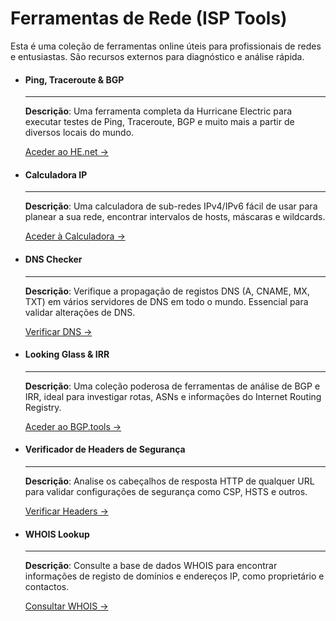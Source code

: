 # Ferramentas de Rede (ISP Tools)

Esta é uma coleção de ferramentas online úteis para profissionais de redes e entusiastas. São recursos externos para diagnóstico e análise rápida.

<div class="grid-3 cards" markdown>

-   #### Ping, Traceroute & BGP
    ---
    **Descrição**: Uma ferramenta completa da Hurricane Electric para executar testes de Ping, Traceroute, BGP e muito mais a partir de diversos locais do mundo.
    
    [Aceder ao HE.net →](https://bgp.he.net/)

-   #### Calculadora IP
    ---
    **Descrição**: Uma calculadora de sub-redes IPv4/IPv6 fácil de usar para planear a sua rede, encontrar intervalos de hosts, máscaras e wildcards.
    
    [Aceder à Calculadora →](https://www.calculator.net/ip-subnet-calculator.html)

-   #### DNS Checker
    ---
    **Descrição**: Verifique a propagação de registos DNS (A, CNAME, MX, TXT) em vários servidores de DNS em todo o mundo. Essencial para validar alterações de DNS.
    
    [Verificar DNS →](https://dnschecker.org/)

-   #### Looking Glass & IRR
    ---
    **Descrição**: Uma coleção poderosa de ferramentas de análise de BGP e IRR, ideal para investigar rotas, ASNs e informações do Internet Routing Registry.
    
    [Aceder ao BGP.tools →](https://bgp.tools/)

-   #### Verificador de Headers de Segurança
    ---
    **Descrição**: Analise os cabeçalhos de resposta HTTP de qualquer URL para validar configurações de segurança como CSP, HSTS e outros.
    
    [Verificar Headers →](https://securityheaders.com/)

-   #### WHOIS Lookup
    ---
    **Descrição**: Consulte a base de dados WHOIS para encontrar informações de registo de domínios e endereços IP, como proprietário e contactos.
    
    [Consultar WHOIS →](https://who.is/)

</div>